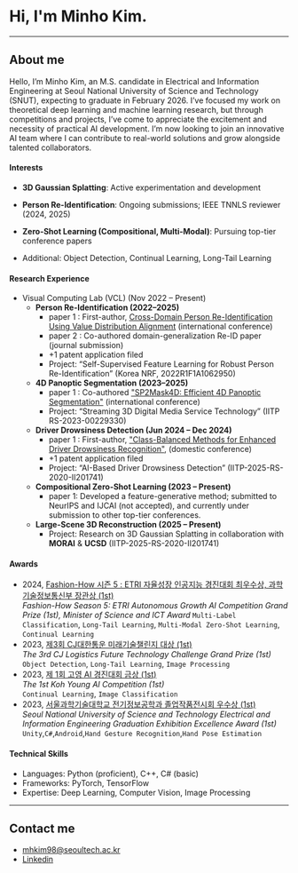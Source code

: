 # Hi, I'm Minho Kim.
___
## About me

Hello, I’m Minho Kim, an M.S. candidate in Electrical and Information Engineering at Seoul National University of Science and Technology (SNUT), expecting to graduate in February 2026. 
I’ve focused my work on theoretical deep learning and machine learning research, but through competitions and projects, I’ve come to appreciate the excitement and necessity of practical AI development. I’m now looking to join an innovative AI team where I can contribute to real-world solutions and grow alongside talented collaborators.

#### Interests
- **3D Gaussian Splatting**: Active experimentation and development

- **Person Re-Identification**: Ongoing submissions; IEEE TNNLS reviewer (2024, 2025)

- **Zero-Shot Learning (Compositional, Multi-Modal)**: Pursuing top-tier conference papers

- Additional: Object Detection, Continual Learning, Long-Tail Learning

#### Research Experience
- Visual Computing Lab (VCL) (Nov 2022 – Present)
    - **Person Re-Identification (2022–2025)**
        - paper 1 : First-author, [Cross-Domain Person Re-Identification Using Value Distribution Alignment](https://ieeexplore.ieee.org/abstract/document/10316745) (international conference)
        - paper 2 : Co-authored domain-generalization Re-ID paper (journal submission)
        - +1 patent application filed
        - Project: “Self-Supervised Feature Learning for Robust Person Re-Identification” (Korea NRF, 2022R1F1A1062950)
    - **4D Panoptic Segmentation (2023–2025)**
        - paper 1 : Co-authored ["SP2Mask4D: Efficient 4D Panoptic Segmentation"](https://ieeexplore.ieee.org/abstract/document/10879637) (international conference)
        - Project: “Streaming 3D Digital Media Service Technology” (IITP RS-2023-00229330)
    - **Driver Drowsiness Detection (Jun 2024 – Dec 2024)**
        -  paper 1 : First-author, ["Class-Balanced Methods for Enhanced Driver Drowsiness Recognition"](https://www.dbpia.co.kr/pdf/pdfView.do?nodeId=NODE12036526&googleIPSandBox=false&mark=0&minRead=5&ipRange=false&b2cLoginYN=false&icstClss=010000&isPDFSizeAllowed=true&accessgl=Y&language=ko_KR&hasTopBanner=true), (domestic conference)
        - +1 patent application filed
        - Project: “AI-Based Driver Drowsiness Detection” (IITP-2025-RS-2020-II201741)
    - **Compositional Zero-Shot Learning (2023 – Present)**
        - paper 1: Developed a feature-generative method; submitted to NeurIPS and IJCAI (not accepted), and currently under submission to other top-tier conferences.
    - **Large-Scene 3D Reconstruction (2025 – Present)**
        - Project: Research on 3D Gaussian Splatting in collaboration with **MORAI** & **UCSD** (IITP-2025-RS-2020-II201741)


#### Awards
- 2024, [Fashion-How 시즌 5 : ETRI 자율성장 인공지능 경진대회 최우수상, 과학기술정보통신부 장관상 (1st)](https://www.aitimes.kr/news/articleView.html?idxno=32475)  
    *Fashion-How Season 5: ETRI Autonomous Growth AI Competition Grand Prize (1st), Minister of Science and ICT Award*
    `Multi-Label Classification`, `Long-Tail Learning`, `Multi-Modal Zero-Shot Learning`, `Continual Learning`
- 2023, [제3회 CJ대한통운 미래기술챌린지 대상 (1st)](https://news.mt.co.kr/mtview.php?no=2023091808241157937)  
    *The 3rd CJ Logistics Future Technology Challenge Grand Prize (1st)*    
    `Object Detection`, `Long-Tail Learning`, `Image Processing`
- 2023, [제 1회 고영 AI 경진대회 금상 (1st)](http://m.irobotnews.com/news/articleView.html?idxno=32989)  
    *The 1st Koh Young AI Competition (1st)*  
    `Continual Learning`, `Image Classification`
- 2023, [서울과학기술대학교 전기정보공학과 졸업작품전시회 우수상 (1st)](https://eie.seoultech.ac.kr/majornotice/notice/?do=view&profboardidx=0&bnum=973&bidx=541490&cate=7&allboard=false&nowpage=1)  
    *Seoul National University of Science and Technology Electrical and Information Engineering Graduation Exhibition Excellence Award (1st)*  
    `Unity`,`C#`,`Android`,`Hand Gesture Recognition`,`Hand Pose Estimation`





#### Technical Skills

- Languages: Python (proficient), C++, C# (basic)
- Frameworks: PyTorch, TensorFlow
- Expertise: Deep Learning, Computer Vision, Image Processing


___

## Contact me
- mhkim98@seoultech.ac.kr
- [Linkedin](https://www.linkedin.com/in/minho-kim-892b9325a/)
